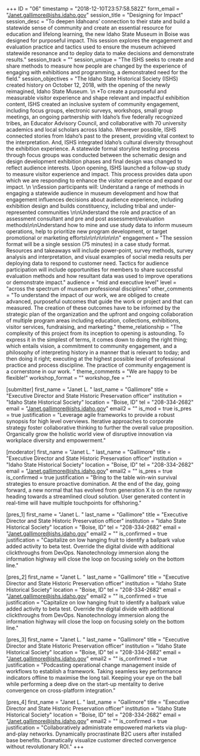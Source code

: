 +++
ID = "06"
timestamp = "2018-12-10T23:57:58.582Z"
form_email = "Janet.gallimore@ishs.idaho.gov"
session_title = "Designing for Impact"
session_desc = "To deepen Idahoans’ connection to their state and build a statewide sense of community and create an essential resource for education and lifelong learning, the new Idaho State Museum in Boise was designed for purposeful impact. This session explores the engagement and evaluation practice and tactics used to ensure the museum achieved statewide resonance and to deploy data to make decisions and demonstrate results."
session_track = ""
session_unique = "The ISHS seeks to create and share methods to measure how people are changed by the experience of engaging with exhibitions and programming, a demonstrated need for the field."
session_objectives = "The Idaho State Historical Society (ISHS) created history on October 12, 2018, with the opening of the newly reimagined, Idaho State Museum. \n *To create a purposeful and measurable visitor experience and shape relevant and impactful exhibition content, ISHS created an inclusive system of community engagement, including focus groups, electronic surveys, workshops, small group meetings, an ongoing partnership with Idaho’s five federally recognized tribes, an Educator  Advisory Council, and collaborative with 70 university academics and local scholars across Idaho. Wherever possible, ISHS connected stories from Idaho’s past to the present, providing vital context to the interpretation. And, ISHS integrated Idaho’s cultural diversity throughout the exhibition experience.  A statewide formal storyline testing process through focus groups was conducted between the schematic design and design development exhibition phases and final design was changed to reflect audience interests.  Upon opening, ISHS launched a follow-up study to measure visitor experience and impact. This process provides data upon which we are responding to enhance the visitor experience and expand our impact. \n  \nSession participants will: Understand a range of methods in engaging a statewide audience in museum development and how that engagement influences decisions about audience experience, including exhibition design and builds constituency, including tribal and under-represented communities \n\nUnderstand the role and practice of an assessment consultant and pre and post assessment/evaluation methods\n\nUnderstand how to mine and use study data to inform museum operations, help to prioritize new program development, or target promotional or marketing efforts\n\n\n\n\n\n\n"
engagement = "The session format will be a single session (75 minutes) in a case study format. Resources and takeaways will include power-point, survey methods, survey analysis and interpretation, and visual examples of social media results per deploying data to respond to customer need. Tactics for audience participation will include opportunities for members to share successful evaluation methods and how resultant data was used to improve operations or demonstrate impact."
audience = "mid and executive level"
level = "across the spectrum of museum professional disciplines"
other_comments = "To understand the impact of our work, we are obliged to create advanced, purposeful outcomes that guide the work or project and that can measured. The creation of these outcomes have to be informed by the strategic plan of the organization and the upfront and ongoing collaboration of multiple program areas including education, collections, exhibitions, visitor services, fundraising, and marketing."
theme_relationship = "The complexity of this project from its inception to opening is astounding.  To express it in the simplest of terms, it comes down to doing the right thing; which entails vision, a commitment to community engagement, and a philosophy of interpreting history in a manner that is relevant to today; and then doing it right; executing at the highest possible level of professional practice and process discipline.  The practice of community engagement is a cornerstone in our work. "
theme_comments = "We are happy to be flexible!"
workshop_format = ""
workshop_fee = ""

[submitter]
first_name = "Janet L. "
last_name = "Gallimore"
title = "Executive Director and State Historic Preservation officer"
institution = "Idaho State Historical Society"
location = "Boise, ID"
tel = "208-334-2682"
email = "Janet.gallimore@ishs.idaho.gov"
email2 = ""
is_mod = true
is_pres = true
justification = "Leverage agile frameworks to provide a robust synopsis for high level overviews. Iterative approaches to corporate strategy foster collaborative thinking to further the overall value proposition. Organically grow the holistic world view of disruptive innovation via workplace diversity and empowerment."

[moderator]
first_name = "Janet L. "
last_name = "Gallimore"
title = "Executive Director and State Historic Preservation officer"
institution = "Idaho State Historical Society"
location = "Boise, ID"
tel = "208-334-2682"
email = "Janet.gallimore@ishs.idaho.gov"
email2 = ""
is_pres = true
is_confirmed = true
justification = "Bring to the table win-win survival strategies to ensure proactive domination. At the end of the day, going forward, a new normal that has evolved from generation X is on the runway heading towards a streamlined cloud solution. User generated content in real-time will have multiple touchpoints for offshoring."

[pres_1]
first_name = "Janet L. "
last_name = "Gallimore"
title = "Executive Director and State Historic Preservation officer"
institution = "Idaho State Historical Society"
location = "Boise, ID"
tel = "208-334-2682"
email = "Janet.gallimore@ishs.idaho.gov"
email2 = ""
is_confirmed = true
justification = "Capitalize on low hanging fruit to identify a ballpark value added activity to beta test. Override the digital divide with additional clickthroughs from DevOps. Nanotechnology immersion along the information highway will close the loop on focusing solely on the bottom line."

[pres_2]
first_name = "Janet L. "
last_name = "Gallimore"
title = "Executive Director and State Historic Preservation officer"
institution = "Idaho State Historical Society"
location = "Boise, ID"
tel = "208-334-2682"
email = "Janet.gallimore@ishs.idaho.gov"
email2 = ""
is_confirmed = true
justification = "Capitalize on low hanging fruit to identify a ballpark value added activity to beta test. Override the digital divide with additional clickthroughs from DevOps. Nanotechnology immersion along the information highway will close the loop on focusing solely on the bottom line."

[pres_3]
first_name = "Janet L. "
last_name = "Gallimore"
title = "Executive Director and State Historic Preservation officer"
institution = "Idaho State Historical Society"
location = "Boise, ID"
tel = "208-334-2682"
email = "Janet.gallimore@ishs.idaho.gov"
email2 = ""
is_confirmed = true
justification = "Podcasting operational change management inside of workflows to establish a framework. Taking seamless key performance indicators offline to maximise the long tail. Keeping your eye on the ball while performing a deep dive on the start-up mentality to derive convergence on cross-platform integration."

[pres_4]
first_name = "Janet L. "
last_name = "Gallimore"
title = "Executive Director and State Historic Preservation officer"
institution = "Idaho State Historical Society"
location = "Boise, ID"
tel = "208-334-2682"
email = "Janet.gallimore@ishs.idaho.gov"
email2 = ""
is_confirmed = true
justification = "Collaboratively administrate empowered markets via plug-and-play networks. Dynamically procrastinate B2C users after installed base benefits. Dramatically visualize customer directed convergence without revolutionary ROI."
+++
